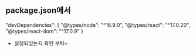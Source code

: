 ## package.json에서

"devDependencies": {
"@types/node": "^16.9.0",
"@types/react": "^17.0.20",
"@types/react-dom": "^17.0.9"
}

- 설정되있는지 확인 부탁~
